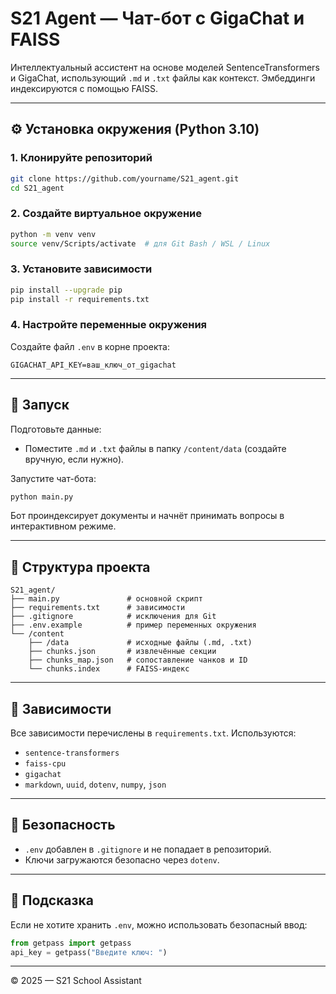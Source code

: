 
# S21 Agent — Чат-бот с GigaChat и FAISS

Интеллектуальный ассистент на основе моделей SentenceTransformers и GigaChat, использующий `.md` и `.txt` файлы как контекст. Эмбеддинги индексируются с помощью FAISS.

---

## ⚙️ Установка окружения (Python 3.10)

### 1. Клонируйте репозиторий

```bash
git clone https://github.com/yourname/S21_agent.git
cd S21_agent
```

### 2. Создайте виртуальное окружение

```bash
python -m venv venv
source venv/Scripts/activate  # для Git Bash / WSL / Linux
```

### 3. Установите зависимости

```bash
pip install --upgrade pip
pip install -r requirements.txt
```

### 4. Настройте переменные окружения

Создайте файл `.env` в корне проекта:

```env
GIGACHAT_API_KEY=ваш_ключ_от_gigachat
```

---

## 🚀 Запуск

Подготовьте данные:

* Поместите `.md` и `.txt` файлы в папку `/content/data` (создайте вручную, если нужно).

Запустите чат-бота:

```bash
python main.py
```

Бот проиндексирует документы и начнёт принимать вопросы в интерактивном режиме.

---

## 📁 Структура проекта

```
S21_agent/
├── main.py               # основной скрипт
├── requirements.txt      # зависимости
├── .gitignore            # исключения для Git
├── .env.example          # пример переменных окружения
└── /content
    ├── /data             # исходные файлы (.md, .txt)
    ├── chunks.json       # извлечённые секции
    ├── chunks_map.json   # сопоставление чанков и ID
    └── chunks.index      # FAISS-индекс
```

---

## 📌 Зависимости

Все зависимости перечислены в `requirements.txt`. Используются:

* `sentence-transformers`
* `faiss-cpu`
* `gigachat`
* `markdown`, `uuid`, `dotenv`, `numpy`, `json`

---

## 🔐 Безопасность

* `.env` добавлен в `.gitignore` и не попадает в репозиторий.
* Ключи загружаются безопасно через `dotenv`.

---

## 🧠 Подсказка

Если не хотите хранить `.env`, можно использовать безопасный ввод:

```python
from getpass import getpass
api_key = getpass("Введите ключ: ")
```

---

© 2025 — S21 School Assistant
